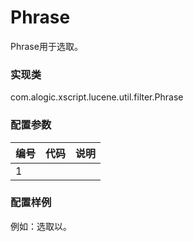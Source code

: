 Phrase
===========

Phrase用于选取。

### 实现类

com.alogic.xscript.lucene.util.filter.Phrase

### 配置参数

| 编号 | 代码 | 说明 |
| ---- | ---- | ---- |
| 1 |  | |

### 配置样例

例如：选取以。

```xml


	
```